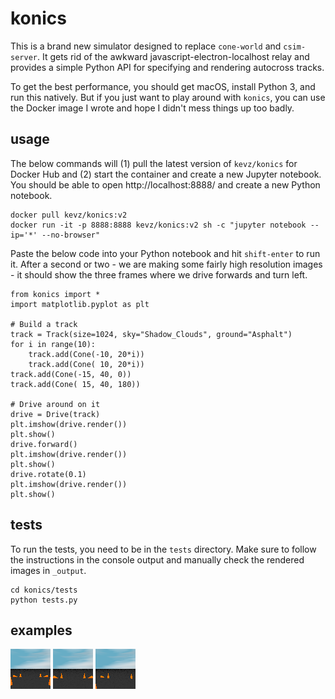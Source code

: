 # konics
This is a brand new simulator designed to replace `cone-world` and `csim-server`. It gets rid of 
the awkward javascript-electron-localhost relay and provides a simple Python API for specifying 
and rendering autocross tracks.

To get the best performance, you should get macOS, install Python 3, and run this natively. But if
you just want to play around with `konics`, you can use the Docker image I wrote and hope I didn't 
mess things up too badly.

## usage
The below commands will (1) pull the latest version of `kevz/konics` for Docker Hub and (2) start 
the container and create a new Jupyter notebook. You should be able to open http://localhost:8888/
and create a new Python notebook.

```
docker pull kevz/konics:v2
docker run -it -p 8888:8888 kevz/konics:v2 sh -c "jupyter notebook --ip='*' --no-browser"
```

Paste the below code into your Python notebook and hit `shift-enter` to run it. After a second or 
two - we are making some fairly high resolution images - it should show the three frames where we
drive forwards and turn left.

```
from konics import *
import matplotlib.pyplot as plt

# Build a track
track = Track(size=1024, sky="Shadow_Clouds", ground="Asphalt")
for i in range(10):
    track.add(Cone(-10, 20*i))
    track.add(Cone( 10, 20*i))
track.add(Cone(-15, 40, 0))
track.add(Cone( 15, 40, 180))

# Drive around on it
drive = Drive(track)
plt.imshow(drive.render())
plt.show()
drive.forward()
plt.imshow(drive.render())
plt.show()
drive.rotate(0.1)
plt.imshow(drive.render())
plt.show()
```

## tests
To run the tests, you need to be in the `tests` directory. Make sure to follow the instructions in
the console output and manually check the rendered images in `_output`.

```
cd konics/tests
python tests.py
```

## examples
![track_0.png](tests/_output/track_0.png)
![track_1.png](tests/_output/track_1.png)
![track_2.png](tests/_output/track_2.png)
